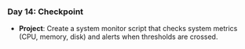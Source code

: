 
### Day 14: Checkpoint
- **Project**: Create a system monitor script that checks system metrics (CPU, memory, disk) and alerts when thresholds are crossed.
